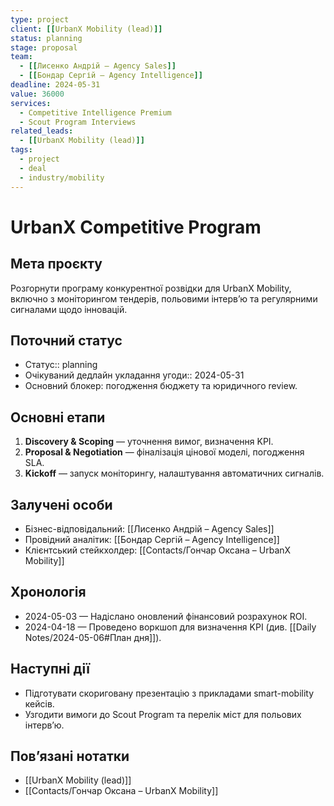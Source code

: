 ```yaml
---
type: project
client: [[UrbanX Mobility (lead)]]
status: planning
stage: proposal
team:
  - [[Лисенко Андрій – Agency Sales]]
  - [[Бондар Сергій – Agency Intelligence]]
deadline: 2024-05-31
value: 36000
services:
  - Competitive Intelligence Premium
  - Scout Program Interviews
related_leads:
  - [[UrbanX Mobility (lead)]]
tags:
  - project
  - deal
  - industry/mobility
---
```


# UrbanX Competitive Program

## Мета проєкту
Розгорнути програму конкурентної розвідки для UrbanX Mobility, включно з моніторингом тендерів, польовими інтервʼю та регулярними сигналами щодо інновацій.

## Поточний статус
- Статус:: planning
- Очікуваний дедлайн укладання угоди:: 2024-05-31
- Основний блокер: погодження бюджету та юридичного review.

## Основні етапи
1. **Discovery & Scoping** — уточнення вимог, визначення KPI.
2. **Proposal & Negotiation** — фіналізація цінової моделі, погодження SLA.
3. **Kickoff** — запуск моніторингу, налаштування автоматичних сигналів.

## Залучені особи
- Бізнес-відповідальний: [[Лисенко Андрій – Agency Sales]]
- Провідний аналітик: [[Бондар Сергій – Agency Intelligence]]
- Клієнтський стейкхолдер: [[Contacts/Гончар Оксана – UrbanX Mobility]]

## Хронологія
- 2024-05-03 — Надіслано оновлений фінансовий розрахунок ROI.
- 2024-04-18 — Проведено воркшоп для визначення KPI (див. [[Daily Notes/2024-05-06#План дня]]).

## Наступні дії
- Підготувати скориговану презентацію з прикладами smart-mobility кейсів.
- Узгодити вимоги до Scout Program та перелік міст для польових інтервʼю.

## Повʼязані нотатки
- [[UrbanX Mobility (lead)]]
- [[Contacts/Гончар Оксана – UrbanX Mobility]]

